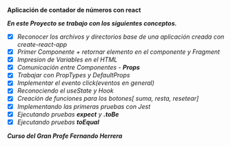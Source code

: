 **Aplicación de contador de números con react**

**_En este Proyecto se trabajo con los siguientes conceptos._**

- [x] _Reconocer los archivos y directorios base de una aplicación creada con create-react-app_
- [x] _Primer Componente + retornar elemento en el componente y Fragment_
- [x] _Impresion de Variables en el HTML_
- [x] _Comunicación entre Componentes - **Props**_
- [x] _Trabajar con PropTypes y DefaultProps_
- [x] _Implementar el evento click(eventos en general)_
- [x] _Reconociendo el useState y Hook_
- [x] _Creación de funciones para los botones[ suma, resta, resetear]_
- [x] _Implementando las primeras pruebas con Jest_
- [x] _Ejecutando pruebas **expect** y **.toBe**_
- [x] _Ejecutando pruebas **toEqual**_

**_Curso del Gran Profe Fernando Herrera_**